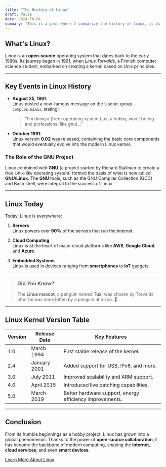 ```yaml
---
title: "The History of Linux"
draft: false
date: 2024-10-04
summary: "This is a post where I summarize the history of linux, it is a test post."
---
```


## What's Linux?

Linux is an **open-source** operating system that dates back to the early 1990s. Its journey began in 1991, when *Linus Torvalds*, a Finnish computer science student, embarked on creating a kernel based on Unix principles.

---

## Key Events in Linux History

- **August 25, 1991**:  
  Linus posted a now-famous message on the Usenet group `comp.os.minix`, stating:
  
  > "I'm doing a (free) operating system (just a hobby, won't be big and professional like gnu)..."

- **October 1991**:  
  Linux version **0.02** was released, containing the basic core components that would eventually evolve into the modern Linux kernel.

### The Role of the GNU Project

Linux combined with **GNU** (a project started by Richard Stallman to create a free Unix-like operating system) formed the basis of what is now called **GNU/Linux**. The **GNU** tools, such as the GNU Compiler Collection (GCC) and Bash shell, were integral to the success of Linux.

---

## Linux Today

Today, Linux is everywhere:

1. **Servers**  
   Linux powers over **90%** of the servers that run the internet.

2. **Cloud Computing**  
   Linux is at the heart of major cloud platforms like **AWS**, **Google Cloud**, and **Azure**.

3. **Embedded Systems**  
   Linux is used in devices ranging from **smartphones** to **IoT** gadgets.

---

> ### Did You Know?
> The **Linux mascot**, a penguin named **Tux**, was chosen by Torvalds after he was once bitten by a penguin at a zoo. 🐧

---

## Linux Kernel Version Table

| **Version** | **Release Date** | **Key Features**                     |
|-------------|------------------|--------------------------------------|
| 1.0         | March 1994        | First stable release of the kernel.  |
| 2.4         | January 2001      | Added support for USB, IPv6, and more. |
| 3.0         | July 2011         | Improved scalability and ARM support. |
| 4.0         | April 2015        | Introduced live patching capabilities. |
| 5.0         | March 2019        | Better hardware support, energy efficiency improvements. |

---

## **Conclusion**

From its humble beginnings as a hobby project, Linux has grown into a global phenomenon. Thanks to the power of **open-source collaboration**, it has become the backbone of modern computing, shaping the **internet**, **cloud services**, and even **smart devices**.

[Learn More About Linux](https://www.kernel.org)
